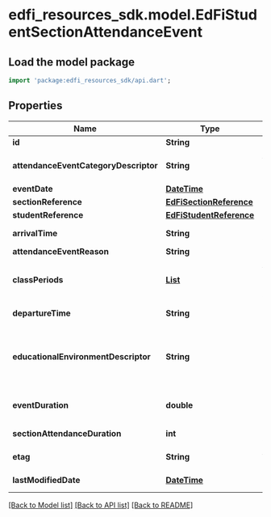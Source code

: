 # edfi_resources_sdk.model.EdFiStudentSectionAttendanceEvent

## Load the model package
```dart
import 'package:edfi_resources_sdk/api.dart';
```

## Properties
Name | Type | Description | Notes
------------ | ------------- | ------------- | -------------
**id** | **String** |  | [optional] 
**attendanceEventCategoryDescriptor** | **String** | A code describing the attendance event, for example:         Present         Unexcused absence         Excused absence         Tardy. | 
**eventDate** | [**DateTime**](DateTime.md) | Date for this attendance event. | 
**sectionReference** | [**EdFiSectionReference**](EdFiSectionReference.md) |  | 
**studentReference** | [**EdFiStudentReference**](EdFiStudentReference.md) |  | 
**arrivalTime** | **String** | The time of day the student arrived for the attendance event in ISO 8601 format. | [optional] 
**attendanceEventReason** | **String** | The reported reason for a student's absence. | [optional] 
**classPeriods** | [**List<EdFiStudentSectionAttendanceEventClassPeriod>**](EdFiStudentSectionAttendanceEventClassPeriod.md) | An unordered collection of studentSectionAttendanceEventClassPeriods. The class period(s) to which the section attendance event applies. | [optional] [default to const []]
**departureTime** | **String** | The time of day the student departed for the attendance event in ISO 8601 format. | [optional] 
**educationalEnvironmentDescriptor** | **String** | The setting in which a child receives education and related services. This attribute is only used if it differs from the EducationalEnvironment of the Section. This is only used in the AttendanceEvent if different from the associated Section. | [optional] 
**eventDuration** | **double** | The amount of time in days for the event as recognized by the school: 1 day = 1, 1/2 day = 0.5, 1/3 day = 0.33. | [optional] 
**sectionAttendanceDuration** | **int** | The duration in minutes of the section attendance event. | [optional] 
**etag** | **String** | A unique system-generated value that identifies the version of the resource. | [optional] 
**lastModifiedDate** | [**DateTime**](DateTime.md) | The date and time the resource was last modified. | [optional] 

[[Back to Model list]](../README.md#documentation-for-models) [[Back to API list]](../README.md#documentation-for-api-endpoints) [[Back to README]](../README.md)



